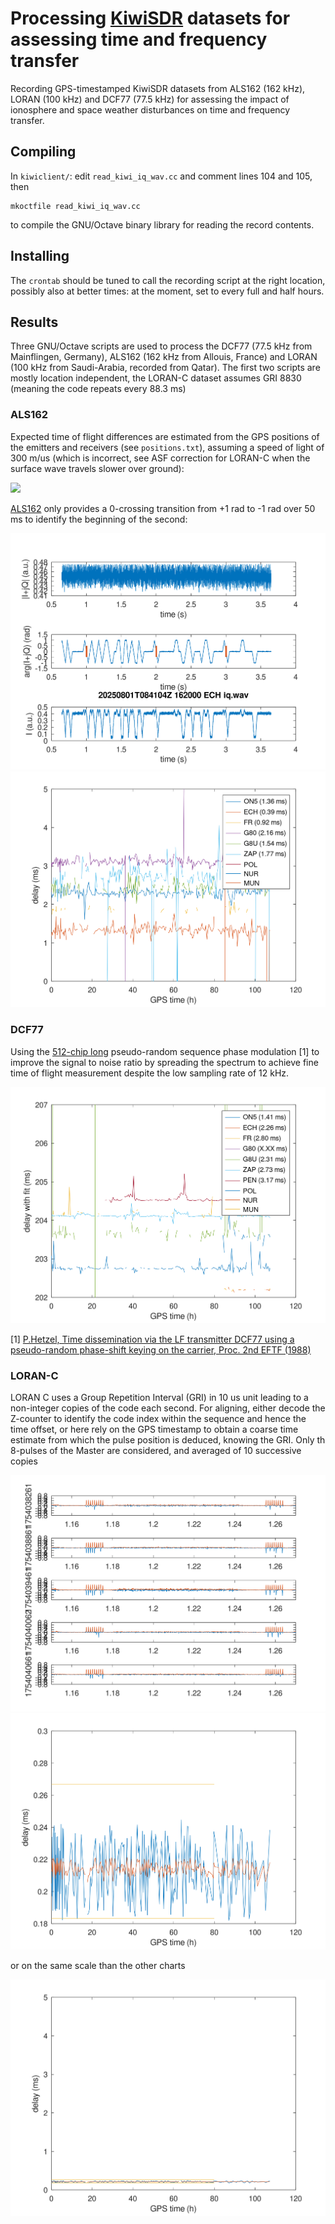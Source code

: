# Processing <a href="http://kiwisdr.com/.public/">KiwiSDR</a> datasets for assessing time and frequency transfer

Recording GPS-timestamped KiwiSDR datasets from ALS162 (162 kHz), LORAN (100 kHz) and
DCF77 (77.5 kHz) for assessing the impact of ionosphere and space weather disturbances
on time and frequency transfer.

## Compiling

In ``kiwiclient/``: edit ``read_kiwi_iq_wav.cc`` and comment lines 104 and 105,
then

```
mkoctfile read_kiwi_iq_wav.cc
```
to compile the GNU/Octave binary library for reading the record contents.

## Installing

The ``crontab`` should be tuned to call the recording script at the right 
location, possibly also at better times: at the moment, set to every full and
half hours.

## Results

Three GNU/Octave scripts are used to process the DCF77 (77.5 kHz from 
Mainflingen, Germany), ALS162 (162 kHz from Allouis, France) and LORAN 
(100 kHz from Saudi-Arabia, recorded from Qatar). The first two scripts
are mostly location independent, the LORAN-C dataset assumes GRI 8830
(meaning the code repeats every 88.3 ms)

### ALS162

Expected time of flight differences are estimated from the GPS positions
of the emitters and receivers (see ``positions.txt``), assuming a speed 
of light of 300 m/us (which is incorrect, see ASF correction for LORAN-C
when the surface wave travels slower over ground):

<img src="als162_map.png">

<a href="https://en.wikipedia.org/wiki/ALS162_time_signal">ALS162</a>
only provides a 0-crossing transition from +1 rad to -1 rad over 50 ms
to identify the beginning of the second:

<img src="als162_1.png">

<img src="als162_2.png">

### DCF77

Using the <a href="https://www.eecis.udel.edu/~mills/ntp/dcf77.html">512-chip long</a> 
pseudo-random sequence phase modulation [1] to improve the signal to noise ratio by spreading 
the spectrum to achieve fine time of flight measurement despite the low sampling rate of 
12 kHz.

<img src="dcf77.png">

[1] <a href="https://www.ptb.de/cms/fileadmin/internet/fachabteilungen/abteilung_4/4.4_zeit_und_frequenz/pdf/5_1988_Hetzel_-_Proc_EFTF_88.pdf">P.Hetzel, Time dissemination via the LF transmitter DCF77 using a pseudo-random phase-shift 
keying on the carrier, Proc. 2nd EFTF (1988)</a>

### LORAN-C

LORAN C uses a Group Repetition Interval (GRI) in 10 us unit leading to a non-integer
copies of the code each second. For aligning, either decode the Z-counter to identify
the code index within the sequence and hence the time offset, or here rely on the
GPS timestamp to obtain a coarse time estimate from which the pulse position is deduced,
knowing the GRI. Only th 8-pulses of the Master are considered, and averaged of 10 successive
copies

<img src="loran_1.png">

<img src="loran_2.png">

or on the same scale than the other charts

<img src="loran_2samescale.png">

